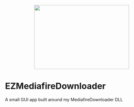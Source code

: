 <div align="center">

<img src="https://i.imgur.com/YzRBrLw.png" width="312" height="212" />

<div align="left">

# EZMediafireDownloader
A small GUI app built around my MediafireDownloader DLL
